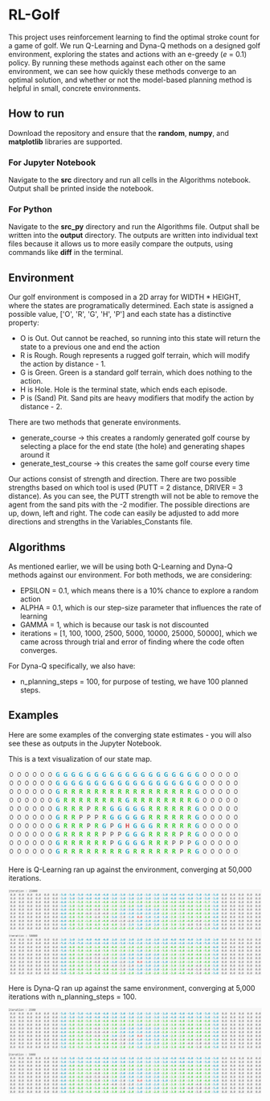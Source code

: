 # RL-Golf
This project uses reinforcement learning to find the optimal stroke count for a game of golf. We run Q-Learning and Dyna-Q methods on a designed golf environment, exploring the states and actions with an e-greedy (*e* = 0.1) policy. By running these methods against each other on the same environment, we can see how quickly these methods converge to an optimal solution, and whether or not the model-based planning method is helpful in small, concrete environments. 

## How to run
Download the repository and ensure that the **random**, **numpy**, and **matplotlib** libraries are supported.
### For Jupyter Notebook
Navigate to the **src** directory and run all cells in the Algorithms notebook. Output shall be printed inside the notebook.
### For Python
Navigate to the **src_py** directory and run the Algorithms file. Output shall be written into the **output** directory.
The outputs are written into individual text files because it allows us to more easily compare the outputs, using commands like **diff** in the terminal.

## Environment
Our golf environment is composed in a 2D array for WIDTH * HEIGHT, where the states are programatically determined. Each state is assigned a possible value, ['O', 'R', 'G', 'H', 'P'] and each state has a distinctive property:
* O is Out. Out cannot be reached, so running into this state will return the state to a previous one and end the action
* R is Rough. Rough represents a rugged golf terrain, which will modify the action by distance - 1.
* G is Green. Green is a standard golf terrain, which does nothing to the action.
* H is Hole. Hole is the terminal state, which ends each episode.
* P is (Sand) Pit. Sand pits are heavy modifiers that modify the action by distance - 2.

There are two methods that generate environments.
* generate_course -> this creates a randomly generated golf course by selecting a place for the end state (the hole) and generating shapes around it
* generate_test_course -> this creates the same golf course every time

Our actions consist of strength and direction. There are two possible strengths based on which tool is used (PUTT = 2 distance, DRIVER = 3 distance). As you can see, the PUTT strength will not be able to remove the agent from the sand pits with the -2 modifier. The possible directions are up, down, left and right. The code can easily be adjusted to add more directions and strengths in the Variables_Constants file.

## Algorithms
As mentioned earlier, we will be using both Q-Learning and Dyna-Q methods against our environment.
For both methods, we are considering:
* EPSILON = 0.1, which means there is a 10% chance to explore a random action
* ALPHA = 0.1, which is our step-size parameter that influences the rate of learning
* GAMMA = 1, which is because our task is not discounted
* iterations = [1, 100, 1000, 2500, 5000, 10000, 25000, 50000], which we came across through trial and error of finding where the code often converges.

For Dyna-Q specifically, we also have:
* n_planning_steps = 100, for purpose of testing, we have 100 planned steps.

## Examples
Here are some examples of the converging state estimates - you will also see these as outputs in the Jupyter Notebook.

This is a text visualization of our state map.

![Figure 1: Test Course](images/test_course.PNG)

Here is Q-Learning ran up against the environment, converging at 50,000 iterations.

![Figure 2: Q-Learning, fully converged at 50000 iterations](images/q_learning_25000_50000.PNG)

Here is Dyna-Q ran up against the same environment, converging at 5,000 iterations with n_planning_steps = 100.

![Figure 3: Dyna-Q, fully converged at 5000 iterations](images/dyna_q_2500_5000.PNG)
